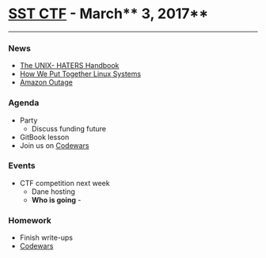 # [**SST CTF**](http://sstctf.org) - March** 3, 2017**

---

### News

* [The UNIX- HATERS Handbook](http://web.mit.edu/~simsong/www/ugh.pdf)
* [How We Put Together Linux Systems](http://0pointer.net/blog/revisiting-how-we-put-together-linux-systems.html)
* [Amazon Outage](https://aws.amazon.com/message/41926/)

### Agenda

* Party
  * Discuss funding future
* GitBook lesson
* Join us on [Codewars](https://www.codewars.com)

### Events

* CTF competition next week
  * Dane hosting
  * **Who is going** - 

### Homework

* Finish write-ups
* [Codewars](https://www.codewars.com)



